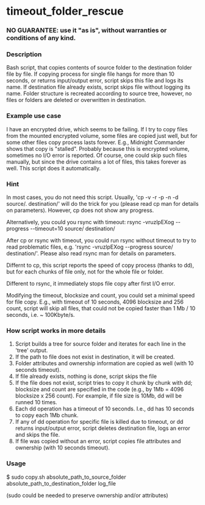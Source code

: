 # timeout_folder_rescue

<h3>NO GUARANTEE: use it "as is", without warranties or conditions of any kind.</h3>

<h3>Description</h3>

Bash script, that copies contents of source folder to the destination folder file by file. If copying process for single file hangs for more than 10 seconds, or returns input/output error, script skips this file and logs its name. If destination file already exists, script skips file without logging its name. Folder structure is recreated according to source tree, however, no files or folders are deleted or overwritten in destination.

<h3>Example use case</h3>

I have an encrypted drive, which seems to be failing. If I try to copy files from the mounted encrypted volume, some files are copied just well, but for some other files copy process lasts forever. E.g., Midnight Commander shows that copy is "stalled". Probably because this is encrypted volume, sometimes no I/O error is reported. Of course, one could skip such files manually, but since the drive contains a lot of files, this takes forever as well. This script does it automatically.

<h3>Hint</h3>

In most cases, you do not need this script. Usually, 'cp -v -r -p -n -d source/. destination/' will do the trick for you (please read cp man for details on parameters). However, cp does not show any progress.

Alternatively, you could you rsync with timeout: rsync -vruzlpEXog --progress --timeout=10 source/ destination/

After cp or rsync with timeout, you could run rsync without timeout to try to read problematic files, e.g. 'rsync -vruzlpEXog --progress source/ destination/'. Please also read rsync man for details on parameters.

Differnt to cp, this script reports the speed of copy process (thanks to dd), but for each chunks of file only, not for the whole file or folder. 

Different to rsync, it immediately stops file copy after first I/O error.

Modifying the timeout, blocksize and count, you could set a minimal speed for file copy. E.g., with timeout of 10 seconds, 4096 blocksize and 256 count, script will skip all files, that could not be copied faster than 1 Mb / 10 seconds, i.e. ~ 100Kbyte/s.

<h3>How script works in more details</h3>

1. Script builds a tree for source folder and iterates for each line in the 'tree' output.
2. If the path to file does not exist in destination, it will be created.
4. Folder attributes and ownership information are copied as well (with 10 seconds timeout).
5. If file already exists, nothing is done, script skips the file
6. If the file does not exist, script tries to copy it chunk by chunk with dd; blocksize and count are specified in the code (e.g., by 1Mb = 4096 blocksize x 256 count). For example, if file size is 10Mb, dd will be runned 10 times.
7. Each dd operation has a timeout of 10 seconds. I.e., dd has 10 seconds to copy each 1Mb chunk.
8. If any of dd operation for specific file is killed due to timeout, or dd returns input/output error, script deletes destination file, logs an error and skips the file.
9. If file was copied without an error, script copies file attributes and ownership (with 10 seconds timeout).

<h3>Usage</h3>

$ sudo copy.sh absolute_path_to_source_folder absolute_path_to_destination_folder log_file

(sudo could be needed to preserve ownership and/or attributes)
